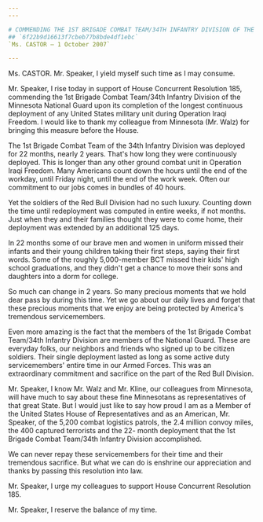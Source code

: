 ```yaml
---
---

# COMMENDING THE 1ST BRIGADE COMBAT TEAM/34TH INFANTRY DIVISION OF THE  MINNESOTA NATIONAL GUARD
## `6f22b9d16613f7cbeb77b8bde4df1ebc`
`Ms. CASTOR — 1 October 2007`

---
```



Ms. CASTOR. Mr. Speaker, I yield myself such time as I may consume.

Mr. Speaker, I rise today in support of House Concurrent Resolution 
185, commending the 1st Brigade Combat Team/34th Infantry Division of 
the Minnesota National Guard upon its completion of the longest 
continuous deployment of any United States military unit during 
Operation Iraqi Freedom. I would like to thank my colleague from 
Minnesota (Mr. Walz) for bringing this measure before the House.

The 1st Brigade Combat Team of the 34th Infantry Division was 
deployed for 22 months, nearly 2 years. That's how long they were 
continuously deployed. This is longer than any other ground combat unit 
in Operation Iraqi Freedom. Many Americans count down the hours until 
the end of the workday, until Friday night, until the end of the work 
week. Often our commitment to our jobs comes in bundles of 40 hours.

Yet the soldiers of the Red Bull Division had no such luxury. 
Counting down the time until redeployment was computed in entire weeks, 
if not months. Just when they and their families thought they were to 
come home, their deployment was extended by an additional 125 days.

In 22 months some of our brave men and women in uniform missed their 
infants and their young children taking their first steps, saying their 
first words. Some of the roughly 5,000-member BCT missed their kids' 
high school graduations, and they didn't get a chance to move their 
sons and daughters into a dorm for college.

So much can change in 2 years. So many precious moments that we hold 
dear pass by during this time. Yet we go about our daily lives and 
forget that these precious moments that we enjoy are being protected by 
America's tremendous servicemembers.

Even more amazing is the fact that the members of the 1st Brigade 
Combat Team/34th Infantry Division are members of the National Guard. 
These are everyday folks, our neighbors and friends who signed up to be 
citizen soldiers. Their single deployment lasted as long as some active 
duty servicemembers' entire time in our Armed Forces. This was an 
extraordinary commitment and sacrifice on the part of the Red Bull 
Division.

Mr. Speaker, I know Mr. Walz and Mr. Kline, our colleagues from 
Minnesota, will have much to say about these fine Minnesotans as 
representatives of that great State. But I would just like to say how 
proud I am as a Member of the United States House of Representatives 
and as an American, Mr. Speaker, of the 5,200 combat logistics patrols, 
the 2.4 million convoy miles, the 400 captured terrorists and the 22-
month deployment that the 1st Brigade Combat Team/34th Infantry 
Division accomplished.

We can never repay these servicemembers for their time and their 
tremendous sacrifice. But what we can do is enshrine our appreciation 
and thanks by passing this resolution into law.

Mr. Speaker, I urge my colleagues to support House Concurrent 
Resolution 185.

Mr. Speaker, I reserve the balance of my time.